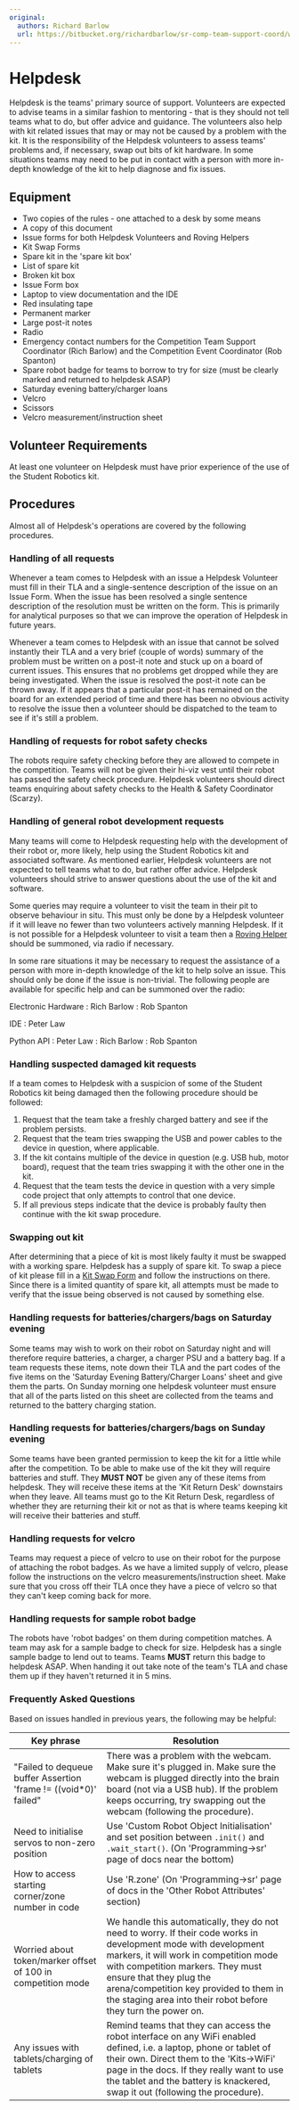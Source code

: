 ```yaml
---
original:
  authors: Richard Barlow
  url: https://bitbucket.org/richardbarlow/sr-comp-team-support-coord/wiki/Helpdesk
---
```

# Helpdesk

Helpdesk is the teams' primary source of support. Volunteers are expected to advise teams in a similar fashion to mentoring - that is they should not tell teams what to do, but offer advice and guidance. The volunteers also help with kit related issues that may or may not be caused by a problem with the kit. It is the responsibility of the Helpdesk volunteers to assess teams' problems and, if necessary, swap out bits of kit hardware. In some situations teams may need to be put in contact with a person with more in-depth knowledge of the kit to help diagnose and fix issues.

## Equipment

 * Two copies of the rules - one attached to a desk by some means
 * A copy of this document
 * Issue forms for both Helpdesk Volunteers and Roving Helpers
 * Kit Swap Forms
 * Spare kit in the 'spare kit box'
 * List of spare kit
 * Broken kit box
 * Issue Form box
 * Laptop to view documentation and the IDE
 * Red insulating tape
 * Permanent marker
 * Large post-it notes
 * Radio
 * Emergency contact numbers for the Competition Team Support Coordinator (Rich Barlow) and the Competition Event Coordinator (Rob Spanton)
 * Spare robot badge for teams to borrow to try for size (must be clearly marked and returned to helpdesk ASAP)
 * Saturday evening battery/charger loans
 * Velcro
 * Scissors
 * Velcro measurement/instruction sheet

## Volunteer Requirements

At least one volunteer on Helpdesk must have prior experience of the use of the Student Robotics kit.

## Procedures

Almost all of Helpdesk's operations are covered by the following procedures.

### Handling of all requests

Whenever a team comes to Helpdesk with an issue a Helpdesk Volunteer must fill in their TLA and a single-sentence description of the issue on an Issue Form. When the issue has been resolved a single sentence description of the resolution must be written on the form. This is primarily for analytical purposes so that we can improve the operation of Helpdesk in future years.

Whenever a team comes to Helpdesk with an issue that cannot be solved instantly their TLA and a very brief (couple of words) summary of the problem must be written on a post-it note and stuck up on a board of current issues. This ensures that no problems get dropped while they are being investigated. When the issue is resolved the post-it note can be thrown away. If it appears that a particular post-it has remained on the board for an extended period of time and there has been no obvious activity to resolve the issue then a volunteer should be dispatched to the team to see if it's still a problem.

### Handling of requests for robot safety checks

The robots require safety checking before they are allowed to compete in the competition. Teams will not be given their hi-viz vest until their robot has passed the safety check procedure. Helpdesk volunteers should direct teams enquiring about safety checks to the Health & Safety Coordinator (Scarzy).

### Handling of general robot development requests

Many teams will come to Helpdesk requesting help with the development of their robot or, more likely, help using the Student Robotics kit and associated software. As mentioned earlier, Helpdesk volunteers are not expected to tell teams what to do, but rather offer advice. Helpdesk volunteers should strive to answer questions about the use of the kit and software.

Some queries may require a volunteer to visit the team in their pit to observe behaviour in situ. This must only be done by a Helpdesk volunteer if it will leave no fewer than two volunteers actively manning Helpdesk. If it is not possible for a Helpdesk volunteer to visit a team then a [Roving Helper](/competition/team-support-coord/Roving_Helper) should be summoned, via radio if necessary.

In some rare situations it may be necessary to request the assistance of a person with more in-depth knowledge of the kit to help solve an issue. This should only be done if the issue is non-trivial. The following people are available for specific help and can be summoned over the radio:

Electronic Hardware
:   Rich Barlow
:   Rob Spanton

IDE
:   Peter Law

Python API
:   Peter Law
:   Rich Barlow
:   Rob Spanton

### Handling suspected damaged kit requests

If a team comes to Helpdesk with a suspicion of some of the Student Robotics kit being damaged then the following procedure should be followed:

 1. Request that the team take a freshly charged battery and see if the problem persists.
 1. Request that the team tries swapping the USB and power cables to the device in question, where applicable.
 1. If the kit contains multiple of the device in question (e.g. USB hub, motor board), request that the team tries swapping it with the other one in the kit.
 1. Request that the team tests the device in question with a very simple code project that only attempts to control that one device.
 1. If all previous steps indicate that the device is probably faulty then continue with the kit swap procedure.

### Swapping out kit

After determining that a piece of kit is most likely faulty it must be swapped with a working spare. Helpdesk has a supply of spare kit. To swap a piece of kit please fill in a [Kit Swap Form](https://bitbucket.org/richardbarlow/sr-comp-team-support-coord/src/master/forms/kit_swap_form.odt) and follow the instructions on there. Since there is a limited quantity of spare kit, all attempts must be made to verify that the issue being observed is not caused by something else.

### Handling requests for batteries/chargers/bags on Saturday evening

Some teams may wish to work on their robot on Saturday night and will therefore require batteries, a charger, a charger PSU and a battery bag. If a team requests these items, note down their TLA and the part codes of the five items on the 'Saturday Evening Battery/Charger Loans' sheet and give them the parts. On Sunday morning one helpdesk volunteer must ensure that all of the parts listed on this sheet are collected from the teams and returned to the battery charging station.

### Handling requests for batteries/chargers/bags on Sunday evening

Some teams have been granted permission to keep the kit for a little while after the competition. To be able to make use of the kit they will require batteries and stuff. They **MUST NOT** be given any of these items from helpdesk. They will receive these items at the 'Kit Return Desk' downstairs when they leave. All teams must go to the Kit Return Desk, regardless of whether they are returning their kit or not as that is where teams keeping kit will receive their batteries and stuff.

### Handling requests for velcro

Teams may request a piece of velcro to use on their robot for the purpose of attaching the robot badges. As we have a limited supply of velcro, please follow the instructions on the velcro measurements/instruction sheet. Make sure that you cross off their TLA once they have a piece of velcro so that they can't keep coming back for more.

### Handling requests for sample robot badge

The robots have 'robot badges' on them during competition matches. A team may ask for a sample badge to check for size. Helpdesk has a single sample badge to lend out to teams. Teams **MUST** return this badge to helpdesk ASAP. When handing it out take note of the team's TLA and chase them up if they haven't returned it in 5 mins.

### Frequently Asked Questions

Based on issues handled in previous years, the following may be helpful:

| Key phrase | Resolution |
|------------|------------|
| "Failed to dequeue buffer Assertion 'frame != ((void*0)' failed" | There was a problem with the webcam. Make sure it's plugged in. Make sure the webcam is plugged directly into the brain board (not via a USB hub). If the problem keeps occurring, try swapping out the webcam (following the procedure). |
| Need to initialise servos to non-zero position | Use 'Custom Robot Object Initialisation' and set position between `.init()` and `.wait_start()`. (On 'Programming->sr' page of docs near the bottom) |
| How to access starting corner/zone number in code | Use 'R.zone' (On 'Programming->sr' page of docs in the 'Other Robot Attributes' section) |
| Worried about token/marker offset of 100 in competition mode | We handle this automatically, they do not need to worry. If their code works in development mode with development markers, it will work in competition mode with competition markers. They must ensure that they plug the arena/competition key provided to them in the staging area into their robot before they turn the power on. |
| Any issues with tablets/charging of tablets | Remind teams that they can access the robot interface on any WiFi enabled defined, i.e. a laptop, phone or tablet of their own. Direct them to the 'Kits->WiFi' page in the docs. If they really want to use the tablet and the battery is knackered, swap it out (following the procedure). |
